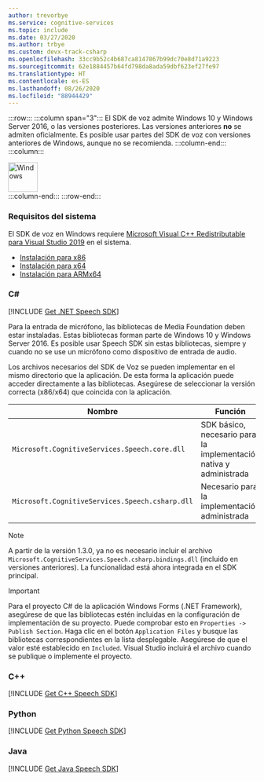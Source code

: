 ```yaml
---
author: trevorbye
ms.service: cognitive-services
ms.topic: include
ms.date: 03/27/2020
ms.author: trbye
ms.custom: devx-track-csharp
ms.openlocfilehash: 33cc9b52c4b687ca8147867b99dc70e8d71a9223
ms.sourcegitcommit: 62e1884457b64fd798da8ada59dbf623ef27fe97
ms.translationtype: HT
ms.contentlocale: es-ES
ms.lasthandoff: 08/26/2020
ms.locfileid: "88944429"
---
```

:::row:::
    :::column span="3":::
        El SDK de voz admite Windows 10 y Windows Server 2016, o las versiones posteriores. Las versiones anteriores **no** se admiten oficialmente. Es posible usar partes del SDK de voz con versiones anteriores de Windows, aunque no se recomienda.
    :::column-end:::
    :::column:::
        <br>
        <div class="icon is-large">
            <img alt="Windows" src="https://docs.microsoft.com/media/logos/logo_Windows.svg" width="60px">
        </div>
    :::column-end:::
:::row-end:::

### <a name="system-requirements"></a>Requisitos del sistema

El SDK de voz en Windows requiere <a href="https://support.microsoft.com/help/2977003/the-latest-supported-visual-c-downloads" target="_blank">Microsoft Visual C++ Redistributable para Visual Studio 2019<span class="docon docon-navigate-external x-hidden-focus"></span></a> en el sistema.

- <a href="https://aka.ms/vs/16/release/vc_redist.x86.exe" target="_blank">Instalación para x86 <span class="docon docon-navigate-external x-hidden-focus"></span></a>
- <a href="https://aka.ms/vs/16/release/vc_redist.x64.exe" target="_blank">Instalación para x64 <span class="docon docon-navigate-external x-hidden-focus"></span></a>
- <a href="https://aka.ms/vs/16/release/vc_redist.arm64.exe" target="_blank">Instalación para ARMx64 <span class="docon docon-navigate-external x-hidden-focus"></span></a>

### <a name="c"></a>C#

[!INCLUDE [Get .NET Speech SDK](get-speech-sdk-dotnet.md)]

Para la entrada de micrófono, las bibliotecas de Media Foundation deben estar instaladas. Estas bibliotecas forman parte de Windows 10 y Windows Server 2016. Es posible usar Speech SDK sin estas bibliotecas, siempre y cuando no se use un micrófono como dispositivo de entrada de audio.

Los archivos necesarios del SDK de Voz se pueden implementar en el mismo directorio que la aplicación. De esta forma la aplicación puede acceder directamente a las bibliotecas. Asegúrese de seleccionar la versión correcta (x86/x64) que coincida con la aplicación.

| Nombre                                            | Función                                             |
|-------------------------------------------------|------------------------------------------------------|
| `Microsoft.CognitiveServices.Speech.core.dll`   | SDK básico, necesario para la implementación nativa y administrada |
| `Microsoft.CognitiveServices.Speech.csharp.dll` | Necesario para la implementación administrada                      |

> [!NOTE]
> A partir de la versión 1.3.0, ya no es necesario incluir el archivo `Microsoft.CognitiveServices.Speech.csharp.bindings.dll` (incluido en versiones anteriores). La funcionalidad está ahora integrada en el SDK principal.

> [!IMPORTANT]
> Para el proyecto C# de la aplicación Windows Forms (.NET Framework), asegúrese de que las bibliotecas estén incluidas en la configuración de implementación de su proyecto. Puede comprobar esto en `Properties -> Publish Section`. Haga clic en el botón `Application Files` y busque las bibliotecas correspondientes en la lista desplegable. Asegúrese de que el valor esté establecido en `Included`. Visual Studio incluirá el archivo cuando se publique o implemente el proyecto.

### <a name="c"></a>C++

[!INCLUDE [Get C++ Speech SDK](get-speech-sdk-cpp.md)]

### <a name="python"></a>Python

[!INCLUDE [Get Python Speech SDK](get-speech-sdk-python.md)]

### <a name="java"></a>Java

[!INCLUDE [Get Java Speech SDK](get-speech-sdk-java.md)]
